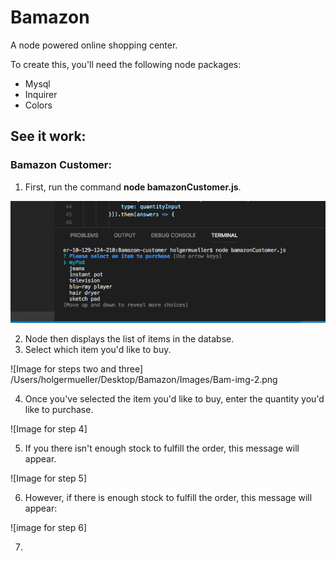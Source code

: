 # Bamazon

A node powered online shopping center.

To create this, you'll need the following node packages:

* Mysql
* Inquirer
* Colors

## See it work:

### Bamazon Customer:

1. First, run the command **node bamazonCustomer.js**.

![Image of Step one](./Images/Bam-img-1.png)

2. Node then displays the list of items in the databse.
3. Select which item you'd like to buy.

![Image for steps two and three]
/Users/holgermueller/Desktop/Bamazon/Images/Bam-img-2.png

4. Once you've selected the item you'd like to buy, enter the quantity you'd like to purchase.

![Image for step 4]

5. If you there isn't enough stock to fulfill the order, this message will appear.

![Image for step 5]

6. However, if there is enough stock to fulfill the order, this message will appear:

![image for step 6]

7. 